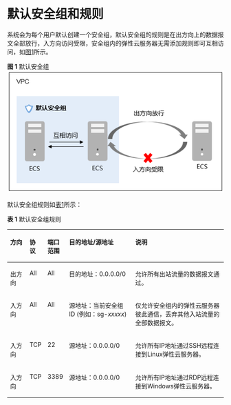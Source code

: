 # 默认安全组和规则<a name="SecurityGroup_0003"></a>

系统会为每个用户默认创建一个安全组，默认安全组的规则是在出方向上的数据报文全部放行，入方向访问受限，安全组内的弹性云服务器无需添加规则即可互相访问，如[图1](#fig11890174421819)所示。

**图 1**  默认安全组<a name="fig11890174421819"></a>  
![](figures/默认安全组.png "默认安全组")

默认安全组规则如[表1](#table1580115155277)所示：

**表 1**  默认安全组规则

<a name="table1580115155277"></a>
<table><thead align="left"><tr id="row15801415182713"><th class="cellrowborder" valign="top" width="9%" id="mcps1.2.6.1.1"><p id="p15802141552711"><a name="p15802141552711"></a><a name="p15802141552711"></a>方向</p>
</th>
<th class="cellrowborder" valign="top" width="8%" id="mcps1.2.6.1.2"><p id="p11802131517270"><a name="p11802131517270"></a><a name="p11802131517270"></a>协议</p>
</th>
<th class="cellrowborder" valign="top" width="9%" id="mcps1.2.6.1.3"><p id="p2415644494621"><a name="p2415644494621"></a><a name="p2415644494621"></a>端口范围</p>
</th>
<th class="cellrowborder" valign="top" width="31%" id="mcps1.2.6.1.4"><p id="p5726142910428"><a name="p5726142910428"></a><a name="p5726142910428"></a>目的地址/源地址</p>
</th>
<th class="cellrowborder" valign="top" width="43%" id="mcps1.2.6.1.5"><p id="p103721737152919"><a name="p103721737152919"></a><a name="p103721737152919"></a>说明</p>
</th>
</tr>
</thead>
<tbody><tr id="row1280251562712"><td class="cellrowborder" valign="top" width="9%" headers="mcps1.2.6.1.1 "><p id="p680211519274"><a name="p680211519274"></a><a name="p680211519274"></a>出方向</p>
</td>
<td class="cellrowborder" valign="top" width="8%" headers="mcps1.2.6.1.2 "><p id="p380271516271"><a name="p380271516271"></a><a name="p380271516271"></a>All</p>
</td>
<td class="cellrowborder" valign="top" width="9%" headers="mcps1.2.6.1.3 "><p id="p16955313314"><a name="p16955313314"></a><a name="p16955313314"></a>All</p>
</td>
<td class="cellrowborder" valign="top" width="31%" headers="mcps1.2.6.1.4 "><p id="p780201519279"><a name="p780201519279"></a><a name="p780201519279"></a>目的地址：0.0.0.0/0</p>
</td>
<td class="cellrowborder" valign="top" width="43%" headers="mcps1.2.6.1.5 "><p id="p237233720296"><a name="p237233720296"></a><a name="p237233720296"></a>允许所有出站流量的数据报文通过。</p>
</td>
</tr>
<tr id="row1980261512714"><td class="cellrowborder" valign="top" width="9%" headers="mcps1.2.6.1.1 "><p id="p1931115561307"><a name="p1931115561307"></a><a name="p1931115561307"></a>入方向</p>
</td>
<td class="cellrowborder" valign="top" width="8%" headers="mcps1.2.6.1.2 "><p id="p180281512274"><a name="p180281512274"></a><a name="p180281512274"></a>All</p>
</td>
<td class="cellrowborder" valign="top" width="9%" headers="mcps1.2.6.1.3 "><p id="p141995510319"><a name="p141995510319"></a><a name="p141995510319"></a>All</p>
</td>
<td class="cellrowborder" valign="top" width="31%" headers="mcps1.2.6.1.4 "><p id="p3802181552715"><a name="p3802181552715"></a><a name="p3802181552715"></a><span>源地址：当前安全组 ID (例如：sg-</span><em id="i16664539183815"><a name="i16664539183815"></a><a name="i16664539183815"></a>xxxxx</em><span>)</span></p>
</td>
<td class="cellrowborder" valign="top" width="43%" headers="mcps1.2.6.1.5 "><p id="p14372153702916"><a name="p14372153702916"></a><a name="p14372153702916"></a>仅允许安全组内的弹性云服务器彼此通信，丢弃其他入站流量的全部数据报文。</p>
</td>
</tr>
<tr id="row1680231514278"><td class="cellrowborder" valign="top" width="9%" headers="mcps1.2.6.1.1 "><p id="p2802121510274"><a name="p2802121510274"></a><a name="p2802121510274"></a>入方向</p>
</td>
<td class="cellrowborder" valign="top" width="8%" headers="mcps1.2.6.1.2 "><p id="p19802141513274"><a name="p19802141513274"></a><a name="p19802141513274"></a>TCP</p>
</td>
<td class="cellrowborder" valign="top" width="9%" headers="mcps1.2.6.1.3 "><p id="p148038155273"><a name="p148038155273"></a><a name="p148038155273"></a>22</p>
</td>
<td class="cellrowborder" valign="top" width="31%" headers="mcps1.2.6.1.4 "><p id="p680331516279"><a name="p680331516279"></a><a name="p680331516279"></a><span>源地址</span>：0.0.0.0/0</p>
</td>
<td class="cellrowborder" valign="top" width="43%" headers="mcps1.2.6.1.5 "><p id="p1089614017574"><a name="p1089614017574"></a><a name="p1089614017574"></a>允许所有IP地址通过SSH远程连接到Linux弹性云服务器。</p>
</td>
</tr>
<tr id="row0011153117"><td class="cellrowborder" valign="top" width="9%" headers="mcps1.2.6.1.1 "><p id="p2113111316"><a name="p2113111316"></a><a name="p2113111316"></a>入方向</p>
</td>
<td class="cellrowborder" valign="top" width="8%" headers="mcps1.2.6.1.2 "><p id="p151911113119"><a name="p151911113119"></a><a name="p151911113119"></a>TCP</p>
</td>
<td class="cellrowborder" valign="top" width="9%" headers="mcps1.2.6.1.3 "><p id="p19131193117"><a name="p19131193117"></a><a name="p19131193117"></a>3389</p>
</td>
<td class="cellrowborder" valign="top" width="31%" headers="mcps1.2.6.1.4 "><p id="p01911203113"><a name="p01911203113"></a><a name="p01911203113"></a><span>源地址</span>：0.0.0.0/0</p>
</td>
<td class="cellrowborder" valign="top" width="43%" headers="mcps1.2.6.1.5 "><p id="p111181133120"><a name="p111181133120"></a><a name="p111181133120"></a>允许所有IP地址通过RDP远程连接到Windows弹性云服务器。</p>
</td>
</tr>
</tbody>
</table>

